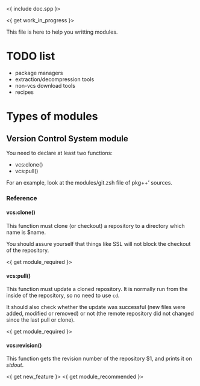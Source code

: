 
<{ include doc.spp }>

<{ get work_in_progress }>

This file is here to help you writting modules.

# TODO list #

  * package managers
  * extraction/decompression tools
  * non-vcs download tools
  * recipes

# Types of modules

## Version Control System module ##

You need to declare at least two functions:

  * vcs:clone()
  * vcs:pull()

For an example, look at the modules/git.zsh file of pkg++’ sources.

### Reference ###

#### vcs:clone() ####

This function must clone (or checkout) a repository to a directory
which name is $name.

You should assure yourself that things like SSL will not block the 
checkout of the repository.

<{ get module_required }>

#### vcs:pull() ####

This function must update a cloned repository. It is normally run
from the inside of the repository, so no need to use `cd`.

It should also check whether the update was successful (new files
were added, modified or removed) or not (the remote repository did 
not changed since the last pull or clone).

<{ get module_required }>

#### vcs:revision() ####

This function gets the revision number of the repository $1, and 
prints it on *stdout*.

<{ get new_feature }>
<{ get module_recommended }>

